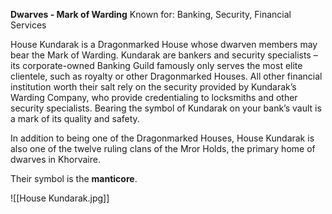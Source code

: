 **Dwarves - Mark of Warding**
Known for: Banking, Security, Financial Services

House Kundarak is a Dragonmarked House whose dwarven members may bear the Mark of Warding. Kundarak are bankers and security specialists – its corporate-owned Banking Guild famously only serves the most elite clientele, such as royalty or other Dragonmarked Houses. All other financial institution worth their salt rely on the security provided by Kundarak’s Warding Company, who provide credentialing to locksmiths and other security specialists. Bearing the symbol of Kundarak on your bank’s vault is a mark of its quality and safety.

In addition to being one of the Dragonmarked Houses, House Kundarak is also one of the twelve ruling clans of the Mror Holds, the primary home of dwarves in Khorvaire.

Their symbol is the **manticore**.

![[House Kundarak.jpg]]